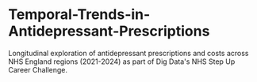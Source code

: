 # Temporal-Trends-in-Antidepressant-Prescriptions
Longitudinal exploration of antidepressant prescriptions and costs across NHS England regions (2021-2024) as part of Dig Data's NHS Step Up Career Challenge.
